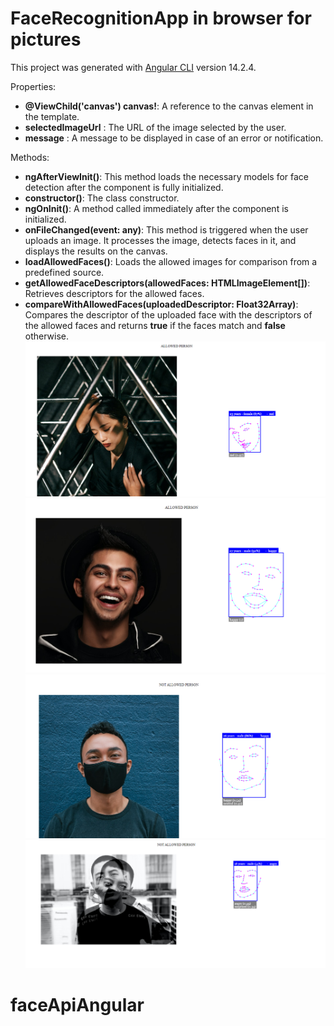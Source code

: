 # FaceRecognitionApp in browser for pictures

This project was generated with [Angular CLI](https://github.com/angular/angular-cli) version 14.2.4.

Properties:

- **@ViewChild('canvas') canvas!**: A reference to the canvas element in the template.
- **selectedImageUrl** : The URL of the image selected by the user.
- **message** : A message to be displayed in case of an error or notification.

Methods:

- **ngAfterViewInit()**: This method loads the necessary models for face detection after the component is fully initialized.
- **constructor()**: The class constructor.
- **ngOnInit()**: A method called immediately after the component is initialized.
- **onFileChanged(event: any)**: This method is triggered when the user uploads an image. It processes the image, detects faces in it, and displays the results on the canvas.
- **loadAllowedFaces()**: Loads the allowed images for comparison from a predefined source.
- **getAllowedFaceDescriptors(allowedFaces: HTMLImageElement[])**: Retrieves descriptors for the allowed faces.
- **compareWithAllowedFaces(uploadedDescriptor: Float32Array)**: Compares the descriptor of the uploaded face with the descriptors of the allowed faces and returns **true** if the faces match and **false** otherwise.
 ![Alt Text](/src/assets/readme/allowed1.png)
 ![Alt Text](/src/assets/readme/allowed2.png)
 ![Alt Text](/src/assets/readme/denied1.png)
 ![Alt Text](/src/assets/readme/denied2.png)
# faceApiAngular
